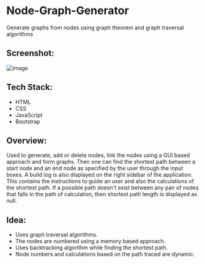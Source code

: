 # Node-Graph-Generator
Generate graphs from nodes using graph theorem and graph traversal algorithms

## Screenshot:
![image](https://user-images.githubusercontent.com/64016811/139532039-54ef093b-a796-496f-976a-fb31afefc5e5.png)

## Tech Stack:
- HTML
- CSS
- JavaScript
- Bootstrap

## Overview:
Used to generate, add or delete nodes, link the nodes using a GUI based approach and form graphs. Then one can find the shortest path between a start node and an end node as specified by the user through the input boxes. A build log is also displayed on the right sidebar of the application. This contains the instructions to guide an user and also the calculations of the shortest path. If a possible path doesn't exist between any pair of nodes that falls in the path of calculation, then shortest path length is displayed as null. 

## Idea:
- Uses graph traversal algorithms.
- The nodes are numbered using a memory based approach. 
- Uses backtracking algorithm while finding the shortest path.
- Node numbers and calculations based on the path traced are dynamic.

